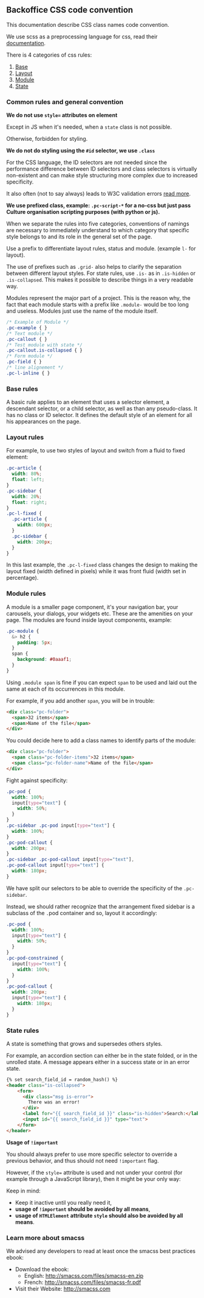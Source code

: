 ## Backoffice CSS code convention

This documentation describe CSS class names code convention.

We use scss as a preprocessing language for css, read their [documentation](https://sass-lang.com/documentation/). 

There is 4 categories of css rules:

1. [Base](#base-rules)
2. [Layout](#layout-rules)
3. [Module](#module-rules)
4. [State](#state-rules)

### Common rules and general convention

**We do not use `style=` attributes on element**

Except in JS when it's needed, when a `state` class is not possible.

Otherwise, forbidden for styling.

**We do not do styling using the `#id` selector, we use `.class`**

For the CSS language, the ID selectors are not needed since the performance difference between ID selectors and class selectors is
virtually non-existent and can make style structuring more complex due to increased specificity.

It also often (not to say always) leads to W3C validation errors [read more](HTML.md).

**We use prefixed class, example: `.pc-script-*` for a no-css but just pass Culture organisation scripting purposes (with python or js).**

When we separate the rules into five categories, conventions of namings are necessary to immediately understand to
which category that specific style belongs to and its role in the general set of the page.

Use a prefix to differentiate layout rules, status and module. (example `l-` for layout).
 
The use of prefixes such as `.grid-` also helps to clarify the separation between different layout styles. 
For state rules, use `.is-` as in `.is-hidden` or `.is-collapsed`. This makes it possible to describe things in a very readable way.

Modules represent the major part of a project. This is the reason why, the fact that each module starts with a prefix like `.module-` would be too long and useless. 
Modules just use the name of the module itself.

```css
/* Example of Module */
.pc-example { }
/* Text module */
.pc-callout { }
/* Test module with state */
.pc-callout.is-collapsed { }
/* Form module */
.pc-field { }
/* line alignement */
.pc-l-inline { }
``` 

### Base rules

A basic rule applies to an element that uses a selector element, a descendant selector, or a child selector, as well as than any pseudo-class. 
It has no class or ID selector. It defines the default style of an element for all his appearances on the page.

### Layout rules

For example, to use two styles of layout and switch from a fluid to fixed element:

```scss
.pc-article {
  width: 80%;
  float: left;
}
.pc-sidebar {
  width: 20%;
  float: right;
}
.pc-l-fixed {
  .pc-article {
    width: 600px;
  }
  .pc-sidebar {
    width: 200px;
  }
}
```

In this last example, the `.pc-l-fixed` class changes the design to making the layout fixed (width defined in pixels) while it was front fluid (width set in percentage).

### Module rules

A module is a smaller page component, it's your navigation bar, your carousels, your dialogs, your widgets etc.
These are the amenities on your page. The modules are found inside layout components, example:

```scss
.pc-module {
  &> h2 {
    padding: 5px;
  }
  span {
    background: #0aaaf1;
  }
}
``` 
Using `.module span` is fine if you can expect `span` to be used and laid out the same at each of its occurrences in this module.

For example, if you add another `span`, you will be in trouble:

```html
<div class="pc-folder">
  <span>32 items</span>
  <span>Name of the file</span>
</div>
```

You could decide here to add a class names to identify parts of the module:

```html
<div class="pc-folder">
  <span class="pc-folder-items">32 items</span>
  <span class="pc-folder-name">Name of the file</span>
</div>
```

Fight against specificity:

```scss
.pc-pod {
  width: 100%;
  input[type="text"] {
    width: 50%;
  }
} 
.pc-sidebar .pc-pod input[type="text"] {
  width: 100%;
}
.pc-pod-callout {
  width: 200px;
}
.pc-sidebar .pc-pod-callout input[type="text"], 
.pc-pod-callout input[type="text"] {
  width: 180px;
}
```

We have split our selectors to be able to override the specificity of the `.pc-sidebar`.

Instead, we should rather recognize that the arrangement fixed sidebar is a subclass of the `.`pod container and so, layout it accordingly:

```scss
.pc-pod {
  width: 100%;
  input[type="text"] {
    width: 50%;
  }
}
.pc-pod-constrained {
  input[type="text"] {
    width: 100%;
  }
}
.pc-pod-callout {
  width: 200px;
  input[type="text"] {
    width: 180px;
  }
}
```

### State rules

A state is something that grows and supersedes others styles. 

For example, an accordion section can either be in the state folded, or in the unrolled state. A message appears either in a success state or in an error state.

```html
{% set search_field_id = random_hash() %}
<header class="is-collapsed">
    <form>
      <div class="msg is-error">
        There was an error!
      </div>
      <label for="{{ search_field_id }}" class="is-hidden">Search:</label>
      <input id="{{ search_field_id }}" type="text">
    </form>
</header>
```

**Usage of `!important`**

You should always prefer to use more specific selector to override a previous behavior, and thus should not need `!important` flag.

However, if the `style=` attribute is used and not under your control (for example through a JavaScript library), then it might be your only way:

Keep in mind:

- Keep it inactive until you really need it, 
- **usage of `!important` should be avoided by all means**,
- **usage of `HTMLElement` attribute `style` should also be avoided by all means**.

### Learn more about smacss

We advised any developers to read at least once the smacss best practices ebook:

- Download the ebook:
  - English: http://smacss.com/files/smacss-en.zip
  - French: http://smacss.com/files/smacss-fr.pdf
- Visit their Website: http://smacss.com
